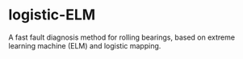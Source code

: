 # logistic-ELM
A fast fault diagnosis method for rolling bearings, based on extreme learning machine (ELM) and logistic mapping.

